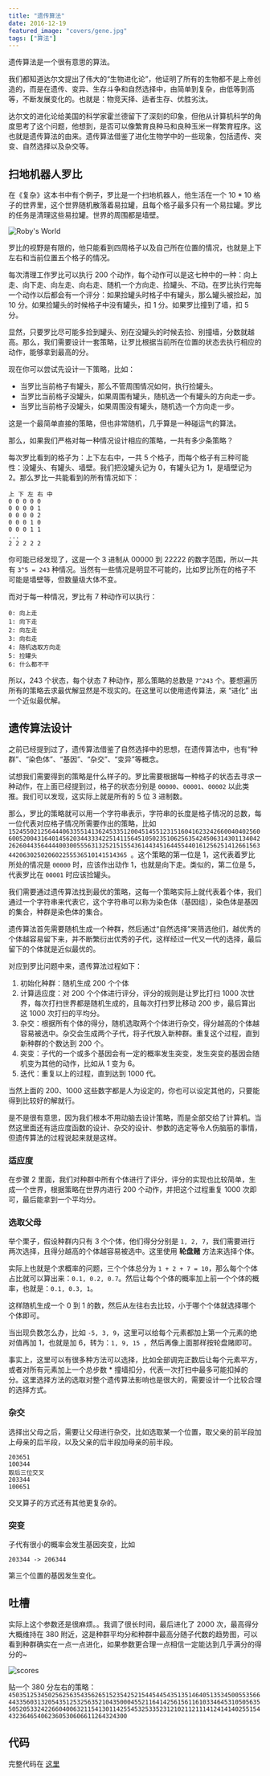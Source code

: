```yaml
---
title: "遗传算法"
date: 2016-12-19
featured_image: "covers/gene.jpg"
tags: ["算法"]
---
```


遗传算法是一个很有意思的算法。

我们都知道达尔文提出了伟大的“生物进化论”，他证明了所有的生物都不是上帝创造的，而是在遗传、变异、生存斗争和自然选择中，由简单到复杂，由低等到高等，不断发展变化的。也就是：物竞天择、适者生存、优胜劣汰。

达尔文的进化论给美国的科学家霍兰德留下了深刻的印象，但他从计算机科学的角度思考了这个问题，他想到，是否可以像繁育良种马和良种玉米一样繁育程序。这也就是遗传算法的由来。遗传算法借鉴了进化生物学中的一些现象，包括遗传、突变、自然选择以及杂交等。

<!--more-->

## 扫地机器人罗比

在《复杂》这本书中有个例子，罗比是一个扫地机器人，他生活在一个 10 * 10 格子的世界里，这个世界随机散落着易拉罐，且每个格子最多只有一个易拉罐。罗比的任务是清理这些易拉罐。世界的周围都是墙壁。

![Roby's World](./assets/robys-world.png)

罗比的视野是有限的，他只能看到四周格子以及自己所在位置的情况，也就是上下左右和当前位置五个格子的情况。

每次清理工作罗比可以执行 200 个动作，每个动作可以是这七种中的一种：向上走、向下走、向左走、向右走、随机一个方向走、捡罐头、不动。在罗比执行完每一个动作以后都会有一个评分：如果捡罐头时格子中有罐头，那么罐头被捡起，加 10 分。如果捡罐头的时候格子中没有罐头，扣 1 分。如果罗比撞到了墙，扣 5 分。

显然，只要罗比尽可能多捡到罐头、别在没罐头的时候去捡、别撞墙，分数就越高。那么，我们需要设计一套策略，让罗比根据当前所在位置的状态去执行相应的动作，能够拿到最高的分。

现在你可以尝试先设计一下策略，比如：

- 当罗比当前格子有罐头，那么不管周围情况如何，执行捡罐头。
- 当罗比当前格子没罐头，如果周围有罐头，随机选一个有罐头的方向走一步。
- 当罗比当前格子没罐头，如果周围没有罐头，随机选一个方向走一步。

这是一个最简单直接的策略，但也非常随机，几乎算是一种碰运气的算法。

那么，如果我们严格对每一种情况设计相应的策略，一共有多少条策略？

每次罗比看到的格子为：上下左右中，一共 5 个格子，而每个格子有三种可能性：没罐头、有罐头、墙壁。我们把没罐头记为 0，有罐头记为 1，是墙壁记为 2。那么罗比一共能看到的所有情况如下：

```
上 下 左 右 中
0 0 0 0 0
0 0 0 0 1
0 0 0 0 2
0 0 0 1 0
0 0 0 1 1
...
2 2 2 2 2
```

你可能已经发现了，这是一个 3 进制从 00000 到 22222 的数字范围，所以一共有 `3^5 = 243` 种情况。当然有一些情况是明显不可能的，比如罗比所在的格子不可能是墙壁等，但数量级大体不变。

而对于每一种情况，罗比有 7 种动作可以执行：

```
0: 向上走
1: 向下走
2: 向左走
3: 向右走
4: 随机选取方向走
5: 捡罐头
6: 什么都不干
```

所以，243 个状态，每个状态 7 种动作，那么策略的总数是 `7^243` 个。要想遍历所有的策略去求最优解显然是不现实的。在这里可以使用遗传算法，来 “进化” 出一个近似最优解。

## 遗传算法设计

之前已经提到过了，遗传算法借鉴了自然选择中的思想，在遗传算法中，也有“种群”、“染色体”、“基因”、“杂交”、“变异”等概念。

试想我们需要得到的策略是什么样子的。罗比需要根据每一种格子的状态去寻求一种动作，在上面已经提到过，格子的状态分别是 `00000`、`00001`、`00002` 以此类推。我们可以发现，这实际上就是所有的 5 位 3 进制数。

那么，罗比的策略就可以用一个字符串表示，字符串的长度是格子情况的总数，每一位代表对应格子情况所需要作出的策略，比如 `152455021256444063355141362453351200451455123151604162324266004040256060052004316401456203443334225141156451050235106256354245063143011340422626044356444400300555631325215155436144345164455440161256251412661563442063025020602255536510141514365 `。这个策略的第一位是 1，这代表着罗比所处的情况是 `00000` 时，应该作出动作 1，也就是向下走。类似的，第二位是 5，代表罗比在 `00001` 时应该捡罐头。

我们需要通过遗传算法找到最优的策略，这每一个策略实际上就代表着个体，我们通过一个字符串来代表它，这个字符串可以称为染色体（基因组），染色体是基因的集合，种群是染色体的集合。

遗传算法首先需要随机生成一个种群，然后通过“自然选择”来筛选他们，越优秀的个体越容易留下来，并不断繁衍出优秀的子代，这样经过一代又一代的选择，最后留下的个体就是近似最优的。

对应到罗比问题中来，遗传算法过程如下：

1. 初始化种群：随机生成 200 个个体
2. 计算适应度：对 200 个个体进行评分，评分的规则是让罗比打扫 1000 次世界，每次打扫世界都是随机生成的，且每次打扫罗比移动 200 步，最后算出这 1000 次打扫的平均分。
3. 杂交：根据所有个体的得分，随机选取两个个体进行杂交，得分越高的个体越容易被选中。杂交会生成两个子代，将子代放入新种群。重复这个过程，直到新种群的个数达到 200 个。
4. 突变：子代的一个或多个基因会有一定的概率发生突变，发生突变的基因会随机变为其他的动作，比如从 1 变为 6。
5. 迭代：重复以上的过程，直到达到 1000 代。

当然上面的 200、1000 这些数字都是人为设定的，你也可以设定其他的，只要能得到比较好的解就行。

是不是很有意思，因为我们根本不用动脑去设计策略，而是全部交给了计算机。当然这里面还有适应度函数的设计、杂交的设计、参数的选定等令人伤脑筋的事情，但遗传算法的过程说起来就是这样。

### 适应度

在步骤 2 里面，我们对种群中所有个体进行了评分，评分的实现也比较简单，生成一个世界，根据策略在世界内进行 200 个动作，并把这个过程重复 1000 次即可，最后能拿到一个平均分。

### 选取父母

举个栗子，假设种群内只有 3 个个体，他们得分分别是 `1, 2, 7`，我们需要进行两次选择，且得分越高的个体越容易被选中。这里使用 **轮盘赌** 方法来选择个体。

实际上也就是个求概率的问题，三个个体总分为 `1 + 2 + 7 = 10`，那么每个个体占比就可以算出来：`0.1, 0.2, 0.7`。然后让每个个体的概率加上前一个个体的概率，也就是：`0.1, 0.3, 1`。

这样随机生成一个 0 到 1 的数，然后从左往右去比较，小于哪个个体就选择哪个个体即可。

当出现负数怎么办，比如 `-5, 3, 9`，这里可以给每个元素都加上第一个元素的绝对值再加 1，也就是加 6，转为：`1, 9, 15 `，然后再像上面那样按轮盘赌即可。

事实上，这里可以有很多种方法可以选择，比如全部调完正数后让每个元素平方，或者对所有元素加上一个总步数 * 撞墙扣分，代表一次打扫中最多可能扣掉的分。这里选择方法的选取对整个遗传算法影响也是很大的，需要设计一个比较合理的选择方式。

### 杂交

选择出父母之后，需要让父母进行杂交，比如选取某一个位置，取父亲的前半段加上母亲的后半段，以及父亲的后半段加母亲的前半段。

```
203651
100344
取后三位交叉
203344
100651
```

交叉算子的方式还有其他更复杂的。

### 突变

子代有很小的概率会发生基因突变，比如

```
203344 -> 206344
```

第三个位置的基因发生变化。

## 吐槽

实际上这个参数还是很麻烦。。我调了很长时间，最后进化了 2000 次，最高得分大概维持在 380 附近，这是种群平均分和种群中最高分随子代数的趋势图，可以看到种群确实在一点一点进化，如果参数更合理一点相信一定能达到几乎满分的得分的~

![scores](./assets/scores.png)

贴一个 380 分左右的策略：`450351253450256256354356265152354252154454454351351464051353450055356644335603132054351253256352104350004552116414256156116103346453105056355052053324226604006321154130114255453253352312102112111412414140255154432364654062360530606611264324300`

## 代码

完整代码在 [这里](https://github.com/sunhengzhe/roby)